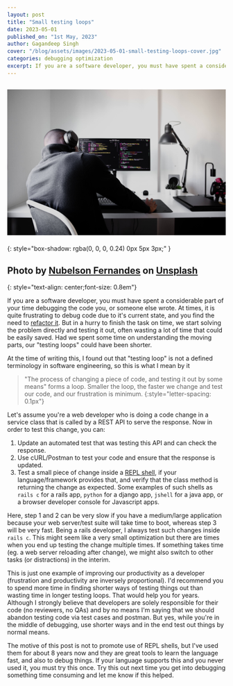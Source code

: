 ```yaml
---
layout: post
title: "Small testing loops"
date: 2023-05-01
published_on: "1st May, 2023"
author: Gagandeep Singh
cover: "/blog/assets/images/2023-05-01-small-testing-loops-cover.jpg"
categories: debugging optimization
excerpt: If you are a software developer, you must have spent a considerable part of your time debugging the code you, or someone else wrote. At times, it is quite frustrating to debug code due to...
---
```


![cover-photo](/blog/assets/images/2023-05-01-small-testing-loops-cover.jpg)
---
{: style="box-shadow: rgba(0, 0, 0, 0.24) 0px 5px 3px;"
}

Photo by <a href="https://unsplash.com/it/@nublson?utm_source=unsplash&utm_medium=referral&utm_content=creditCopyText">Nubelson Fernandes</a> on <a href="https://unsplash.com/photos/CO6r5hbt1jg?utm_source=unsplash&utm_medium=referral&utm_content=creditCopyText">Unsplash</a>
---
{: style="text-align: center;font-size: 0.8em"}

If you are a software developer, you must have spent a considerable part of your time debugging the code you, or someone else wrote. At times, it is quite frustrating to debug code due to it's current state, and you find the need to [refactor it](https://refactoring.com/). But in a hurry to finish the task on time, we start solving the problem directly and testing it out, often wasting a lot of time that could be easily saved. Had we spent some time on understanding the moving parts, our "testing loops" could have been shorter.

At the time of writing this, I found out that "testing loop" is not a defined terminology in software engineering, so this is what I mean by it
>"The process of changing a piece of code, and testing it out by some means" forms a loop. Smaller the loop, the faster we change and test our code, and our frustration is minimum.
{:style="letter-spacing: 0.1px"}

Let's assume you're a web developer who is doing a code change in a service class that is called by a REST API to serve the response. Now in order to test this change, you can:
1. Update an automated test that was testing this API and can check the response.
2. Use cURL/Postman to test your code and ensure that the response is updated.
3. Test a small piece of change inside a [REPL shell](https://en.wikipedia.org/wiki/Read%E2%80%93eval%E2%80%93print_loop), if your language/framework provides that, and verify that the class method is returning the change as expected. Some examples of such shells as `rails c` for a rails app, `python` for a django app, `jshell` for a java app, or a browser developer console  for Javascript apps.

Here, step 1 and 2 can be very slow if you have a medium/large application because your web server/test suite will take time to boot, whereas step 3 will be very fast. Being a rails developer, I always test such changes inside `rails c`. This might seem like a very small optimization but there are times when you end up testing the change multiple times. If something takes time (eg. a web server reloading after change), we might also switch to other tasks (or distractions) in the interim.

This is just one example of improving our productivity as a developer (frustration and productivity are inversely proportional). I'd recommend you to spend more time in finding shorter ways of testing things out than wasting time in longer testing loops. That would help you for years. Although I strongly believe that developers are solely responsible for their code (no reviewers, no QAs) and by no means I'm saying that we should abandon testing code via test cases and postman. But yes, while you're in the middle of debugging, use shorter ways and in the end test out things by normal means.

The motive of this post is not to promote use of REPL shells, but I've used them for about 8 years now and they are great tools to learn the language fast, and also to debug things. If your language supports this and you never used it, you must try this once. Try this out next time you get into debugging something time consuming and let me know if this helped.

